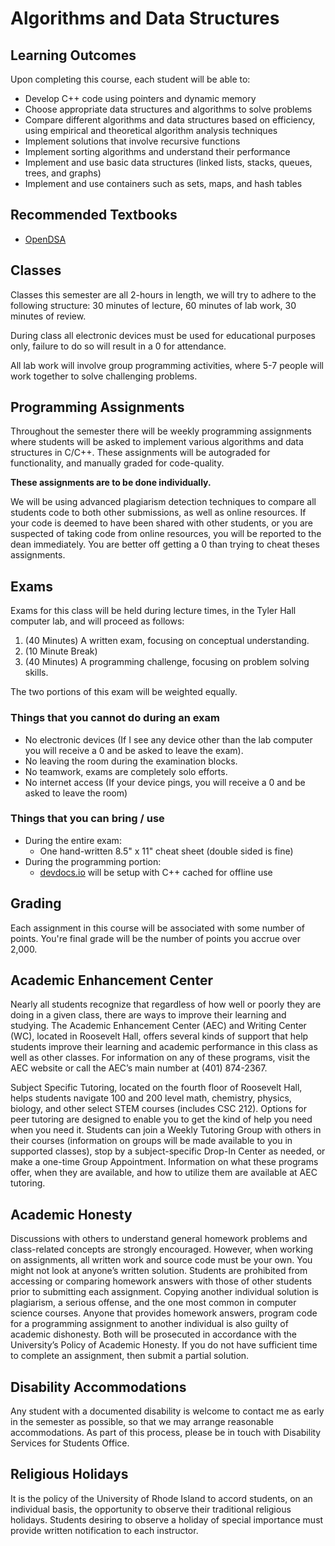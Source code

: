 # Algorithms and Data Structures

## Learning Outcomes

Upon completing this course, each student will be able to:

- Develop C++ code using pointers and dynamic memory
- Choose appropriate data structures and algorithms to solve problems
- Compare different algorithms and data structures based on efficiency, using empirical and theoretical algorithm analysis techniques
- Implement solutions that involve recursive functions
- Implement sorting algorithms and understand their performance
- Implement and use basic data structures (linked lists, stacks, queues, trees, and graphs)
- Implement and use containers such as sets, maps, and hash tables

## Recommended Textbooks

- [OpenDSA](https://opendsa-server.cs.vt.edu/ODSA/Books/Everything/html/index.html)

## Classes

Classes this semester are all 2-hours in length, we will try to adhere to the following structure: 30 minutes of lecture, 60 minutes of lab work, 30 minutes of review.

During class all electronic devices must be used for educational purposes only, failure to do so will result in a 0 for attendance.

All lab work will involve group programming activities, where 5-7 people will work together to solve challenging problems.

## Programming Assignments

Throughout the semester there will be weekly programming assignments where students will be asked to implement various algorithms and data structures in C/C++.
These assignments will be autograded for functionality, and manually graded for code-quality.

**These assignments are to be done individually.**

We will be using advanced plagiarism detection techniques to compare all students code to both other submissions, as well as online resources.
If your code is deemed to have been shared with other students, or you are suspected of taking code from online resources, you will be reported to the dean immediately.
You are better off getting a 0 than trying to cheat theses assignments.

## Exams

Exams for this class will be held during lecture times, in the Tyler Hall computer lab, and will proceed as follows:

1. (40 Minutes) A written exam, focusing on conceptual understanding.
2. (10 Minute Break)
3. (40 Minutes) A programming challenge, focusing on problem solving skills.

The two portions of this exam will be weighted equally.

### Things that you cannot do during an exam

- No electronic devices (If I see any device other than the lab computer you will receive a 0 and be asked to leave the exam).
- No leaving the room during the examination blocks.
- No teamwork, exams are completely solo efforts.
- No internet access (If your device pings, you will receive a 0 and be asked to leave the room)

### Things that you can bring / use

- During the entire exam:
  - One hand-written 8.5" x 11" cheat sheet (double sided is fine)
- During the programming portion:
  - [devdocs.io](devdocs.io) will be setup with C++ cached for offline use

## Grading

Each assignment in this course will be associated with some number of points.
You're final grade will be the number of points you accrue over 2,000.

## Academic Enhancement Center

Nearly all students recognize that regardless of how well or poorly they are doing in a given class, there are ways to improve their learning and studying. The Academic Enhancement Center (AEC) and Writing Center (WC), located in Roosevelt Hall, offers several kinds of support that help students improve their learning and academic performance in this class as well as other classes. For information on any of these programs, visit the AEC website or call the AEC’s main number at (401) 874-2367.

Subject Specific Tutoring, located on the fourth floor of Roosevelt Hall, helps students navigate 100 and 200 level math, chemistry, physics, biology, and other select STEM courses (includes CSC 212). Options for peer tutoring are designed to enable you to get the kind of help you need when you need it. Students can join a Weekly Tutoring Group with others in their courses (information on groups will be made available to you in supported classes), stop by a subject-specific Drop-In Center as needed, or make a one-time Group Appointment. Information on what these programs offer, when they are available, and how to utilize them are available at AEC tutoring.

## Academic Honesty

Discussions with others to understand general homework problems and class-related concepts are strongly encouraged. However, when working on assignments, all written work and source code must be your own. You might not look at anyone’s written solution. Students are prohibited from accessing or comparing homework answers with those of other students prior to submitting each assignment. Copying another individual solution is plagiarism, a serious offense, and the one most common in computer science courses. Anyone that provides homework answers, program code for a programming assignment to another individual is also guilty of academic dishonesty. Both will be prosecuted in accordance with the University’s Policy of Academic Honesty. If you do not have sufficient time to complete an assignment, then submit a partial solution.

## Disability Accommodations

Any student with a documented disability is welcome to contact me as early in the semester as possible, so that we may arrange reasonable accommodations. As part of this process, please be in touch with Disability Services for Students Office.

## Religious Holidays

It is the policy of the University of Rhode Island to accord students, on an individual basis, the opportunity to observe their traditional religious holidays. Students desiring to observe a holiday of special importance must provide written notification to each instructor.
